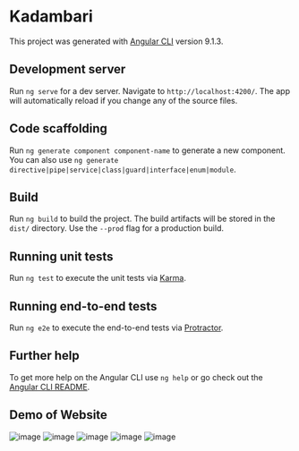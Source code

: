 # Kadambari

This project was generated with [Angular CLI](https://github.com/angular/angular-cli) version 9.1.3.

## Development server

Run `ng serve` for a dev server. Navigate to `http://localhost:4200/`. The app will automatically reload if you change any of the source files.

## Code scaffolding

Run `ng generate component component-name` to generate a new component. You can also use `ng generate directive|pipe|service|class|guard|interface|enum|module`.

## Build

Run `ng build` to build the project. The build artifacts will be stored in the `dist/` directory. Use the `--prod` flag for a production build.

## Running unit tests

Run `ng test` to execute the unit tests via [Karma](https://karma-runner.github.io).

## Running end-to-end tests

Run `ng e2e` to execute the end-to-end tests via [Protractor](http://www.protractortest.org/).

## Further help

To get more help on the Angular CLI use `ng help` or go check out the [Angular CLI README](https://github.com/angular/angular-cli/blob/master/README.md).




## Demo of Website
![image](https://user-images.githubusercontent.com/53164503/129438927-c98867a3-0890-46ca-8c99-d41422f64d80.png)
![image](https://user-images.githubusercontent.com/53164503/129438935-efb4b724-2370-451e-a347-d07e51a5657d.png)
![image](https://user-images.githubusercontent.com/53164503/129438953-4a5bdd9d-7061-48a2-8070-a6e3f980af7b.png)
![image](https://user-images.githubusercontent.com/53164503/129438959-d13c1d56-9b2a-48fe-bd8b-0edffbabfca0.png)
![image](https://user-images.githubusercontent.com/53164503/129438995-5b0a7027-cf5a-4ff8-9db2-7452a84cf2ec.png)

